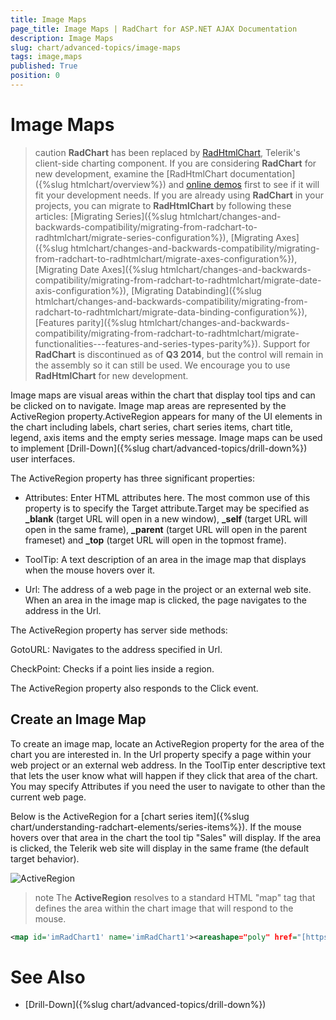 ```yaml
---
title: Image Maps
page_title: Image Maps | RadChart for ASP.NET AJAX Documentation
description: Image Maps
slug: chart/advanced-topics/image-maps
tags: image,maps
published: True
position: 0
---
```


# Image Maps

>caution  **RadChart** has been replaced by [RadHtmlChart](https://www.telerik.com/products/aspnet-ajax/html-chart.aspx), Telerik's client-side charting component. If you are considering **RadChart** for new development, examine the [RadHtmlChart documentation]({%slug htmlchart/overview%}) and [online demos](https://demos.telerik.com/aspnet-ajax/htmlchart/examples/overview/defaultcs.aspx) first to see if it will fit your development needs. If you are already using **RadChart** in your projects, you can migrate to **RadHtmlChart** by following these articles: [Migrating Series]({%slug htmlchart/changes-and-backwards-compatibility/migrating-from-radchart-to-radhtmlchart/migrate-series-configuration%}), [Migrating Axes]({%slug htmlchart/changes-and-backwards-compatibility/migrating-from-radchart-to-radhtmlchart/migrate-axes-configuration%}), [Migrating Date Axes]({%slug htmlchart/changes-and-backwards-compatibility/migrating-from-radchart-to-radhtmlchart/migrate-date-axis-configuration%}), [Migrating Databinding]({%slug htmlchart/changes-and-backwards-compatibility/migrating-from-radchart-to-radhtmlchart/migrate-data-binding-configuration%}), [Features parity]({%slug htmlchart/changes-and-backwards-compatibility/migrating-from-radchart-to-radhtmlchart/migrate-functionalities---features-and-series-types-parity%}). Support for **RadChart** is discontinued as of **Q3 2014**, but the control will remain in the assembly so it can still be used. We encourage you to use **RadHtmlChart** for new development.

Image maps are visual areas within the chart that display tool tips and can be clicked on to navigate. Image map areas are represented by the ActiveRegion property.ActiveRegion appears for many of the UI elements in the chart including labels, chart series, chart series items, chart title, legend, axis items and the empty series message. Image maps can be used to implement [Drill-Down]({%slug chart/advanced-topics/drill-down%}) user interfaces.

The ActiveRegion property has three significant properties:

* Attributes: Enter HTML attributes here. The most common use of this property is to specify the Target attribute.Target may be specified as **_blank** (target URL will open in a new window), **_self** (target URL will open in the same frame), **_parent** (target URL will open in the parent frameset) and **_top** (target URL will open in the topmost frame).

* ToolTip: A text description of an area in the image map that displays when the mouse hovers over it.

* Url: The address of a web page in the project or an external web site. When an area in the image map is clicked, the page navigates to the address in the Url.

The ActiveRegion property has server side methods:

GotoURL: Navigates to the address specified in Url.

CheckPoint: Checks if a point lies inside a region.

The ActiveRegion property also responds to the Click event.

## Create an Image Map

To create an image map, locate an ActiveRegion property for the area of the chart you are interested in. In the Url property specify a page within your web project or an external web address. In the ToolTip enter descriptive text that lets the user know what will happen if they click that area of the chart. You may specify Attributes if you need the user to navigate to other than the current web page.

Below is the ActiveRegion for a [chart series item]({%slug chart/understanding-radchart-elements/series-items%}). If the mouse hovers over that area in the chart the tool tip "Sales" will display. If the area is clicked, the Telerik web site will display in the same frame (the default target behavior).

![ActiveRegion](images/radchart-advancedimagemap001.png)

>note The **ActiveRegion** resolves to a standard HTML "map" tag that defines the area within the chart image that will respond to the mouse.

````XML
<map id='imRadChart1' name='imRadChart1'><areashape="poly" href="[https://www.telerik.com](https://www.telerik.com)" coords="176,168,247,167,248,199,227,226,198,236" alt="Sales" title="Sales" /></map>
````

# See Also

 * [Drill-Down]({%slug chart/advanced-topics/drill-down%})

 